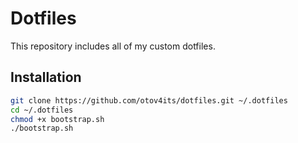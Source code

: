 Dotfiles
========
This repository includes all of my custom dotfiles.

Installation
------------

``` bash
git clone https://github.com/otov4its/dotfiles.git ~/.dotfiles
cd ~/.dotfiles
chmod +x bootstrap.sh
./bootstrap.sh
```
